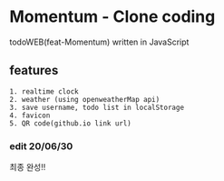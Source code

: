 # Momentum - Clone coding

todoWEB(feat-Momentum) written in JavaScript

## features
	1. realtime clock
	2. weather (using openweatherMap api)
	3. save username, todo list in localStorage 
	4. favicon
	5. QR code(github.io link url)


### edit 20/06/30

최종 완성!!